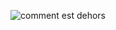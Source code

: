 ![comment est dehors](https://user-images.githubusercontent.com/112189073/236240295-172b624a-1fde-4de3-bc3e-f0855ede8b87.jpg)
